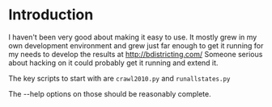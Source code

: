# Introduction #

I haven't been very good about making it easy to use. It mostly grew in my own development environment and grew just far enough to get it running for my needs to develop the results at http://bdistricting.com/
Someone serious about hacking on it could probably get it running and extend it.

The key scripts to start with are `crawl2010.py` and `runallstates.py`

The --help options on those should be reasonably complete.